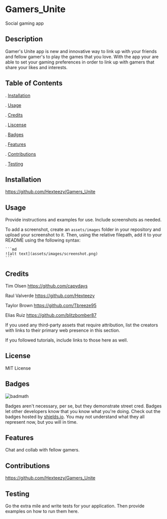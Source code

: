 # Gamers_Unite
Social gaming app

## Description
Gamer's Unite app is new and innovative way to link up with your friends and fellow gamer's to play the games that you love.  With the app your are able to set your gaming preferences in order to link up with gamers that share your likes and interests.

## Table of Contents
  . [Installation](#intstallation)

  . [Usage](#usage)
  
  . [Credits](#credits)

  . [Liscense](#liscense)

  . [Badges](#badges)

  . [Features](#features)

  . [Contributions](#contributions)

  . [Testing](#testing)

## Installation

https://github.com/Hexteezy/Gamers_Unite

## Usage

Provide instructions and examples for use. Include screenshots as needed.

To add a screenshot, create an `assets/images` folder in your repository and upload your screenshot to it. Then, using the relative filepath, add it to your README using the following syntax:

    ```md
    ![alt text](assets/images/screenshot.png)
    ```

## Credits

Tim Olsen 
https://github.com/capydays

Raul Valverde
https://github.com/Hexteezy

Taylor Brown
https://github.com/Tbreeze95

Elias Ruiz
https://github.com/blitzbomber87

If you used any third-party assets that require attribution, list the creators with links to their primary web presence in this section.

If you followed tutorials, include links to those here as well.

## License

MIT License

## Badges

![badmath](https://img.shields.io/github/languages/top/lernantino/badmath)

Badges aren't necessary, per se, but they demonstrate street cred. Badges let other developers know that you know what you're doing. Check out the badges hosted by [shields.io](https://shields.io/). You may not understand what they all represent now, but you will in time.

## Features

Chat and collab with fellow gamers.

## Contributions

https://github.com/Hexteezy/Gamers_Unite

## Testing

Go the extra mile and write tests for your application. Then provide examples on how to run them here.